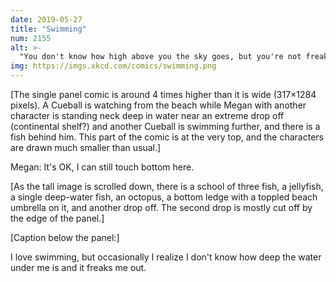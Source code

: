 ```yaml
---
date: 2019-05-27
title: "Swimming"
num: 2155
alt: >-
  "You don't know how high above you the sky goes, but you're not freaking out about that." "Well, NOW I am!"
img: https://imgs.xkcd.com/comics/swimming.png
---
```

[The single panel comic is around 4 times higher than it is wide (317&times;1284 pixels). A Cueball is watching from the beach while Megan with another character is standing neck deep in water near an extreme drop off (continental shelf?) and another Cueball is swimming further, and there is a fish behind him. This part of the comic is at the very top, and the characters are drawn much smaller than usual.]

Megan: It's OK, I can still touch bottom here.

[As the tall image is scrolled down, there is a school of three fish, a jellyfish, a single deep-water fish, an octopus, a bottom ledge with a toppled beach umbrella on it, and another drop off. The second drop is mostly cut off by the edge of the panel.]

[Caption below the panel:]

I love swimming, but occasionally I realize I don't know how deep the water under me is and it freaks me out.